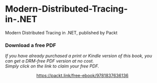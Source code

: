 # Modern-Distributed-Tracing-in-.NET
Modern Distributed Tracing in .NET, published by Packt
### Download a free PDF

 <i>If you have already purchased a print or Kindle version of this book, you can get a DRM-free PDF version at no cost.<br>Simply click on the link to claim your free PDF.</i>
<p align="center"> <a href="https://packt.link/free-ebook/9781837636136">https://packt.link/free-ebook/9781837636136 </a> </p>
